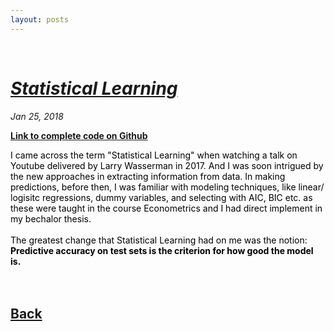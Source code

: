 ```yaml
---
layout: posts
---
```


<br>

# [_Statistical Learning_](./index.html)
<i>Jan 25, 2018</i>

<a href="https://github.com/yipeichan/Statistical-Learning"><b>Link to complete code on Github</b></a>

<div class="f"><font color="black">
I came across the term "Statistical Learning" when watching a talk on Youtube delivered by Larry Wasserman in 2017. And I was soon intrigued by the new approaches in extracting information from data. In making predictions, before then, I was familiar with modeling techniques, like linear/ logisitc regressions, dummy variables, and selecting with AIC, BIC etc. as these were taught in the course Econometrics and I had direct implement in my bechalor thesis.<br>
<br>
The greatest change that Statistical Learning had on me was the notion: <br>
<b>Predictive accuracy on test sets is the criterion for how good the model is.</b><br>
  


</font>
</div>



<br>
<br>


## [Back](./)
